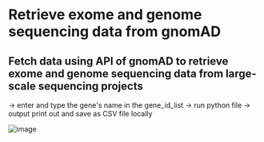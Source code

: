 # Retrieve exome and genome sequencing data from gnomAD

## Fetch data using API of gnomAD to retrieve exome and genome sequencing data from large-scale sequencing projects
-> enter and type the gene's name in the gene_id_list
-> run python file
-> output print out and save as CSV file locally

![image](https://user-images.githubusercontent.com/47645487/174424747-8b2fdcb7-ead7-4953-909a-412aa4161a07.png)

